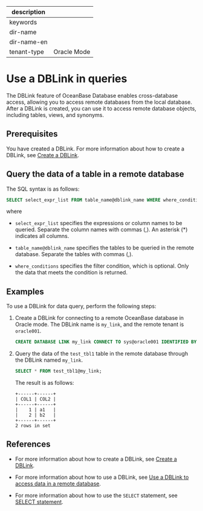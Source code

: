 |description||
|---|---|
|keywords||
|dir-name||
|dir-name-en||
|tenant-type|Oracle Mode|

# Use a DBLink in queries

The DBLink feature of OceanBase Database enables cross-database access, allowing you to access remote databases from the local database. After a DBLink is created, you can use it to access remote database objects, including tables, views, and synonyms.

## Prerequisites

You have created a DBLink. For more information about how to create a DBLink, see [Create a DBLink](../../../700.reference/300.database-object-management/200.manage-object-of-oracle-mode/1000.manage-dblink-of-oracle-mode/100.create-a-dblink-of-oracle-mode.md).

## Query the data of a table in a remote database

The SQL syntax is as follows:

```sql
SELECT select_expr_list FROM table_name@dblink_name WHERE where_conditions;
```

where

* `select_expr_list` specifies the expressions or column names to be queried. Separate the column names with commas (,). An asterisk (\*) indicates all columns.

* `table_name@dblink_name` specifies the tables to be queried in the remote database. Separate the tables with commas (,).

* `where_conditions` specifies the filter condition, which is optional. Only the data that meets the condition is returned.

## Examples

To use a DBLink for data query, perform the following steps:

1. Create a DBLink for connecting to a remote OceanBase database in Oracle mode. The DBLink name is `my_link`, and the remote tenant is `oracle001`.

   ```sql
   CREATE DATABASE LINK my_link CONNECT TO sys@oracle001 IDENTIFIED BY "******" OB HOST 'xxx.xxx.xxx.xxx:2881';
   ```

2. Query the data of the `test_tbl1` table in the remote database through the DBLink named `my_link`.

   ```sql
   SELECT * FROM test_tbl1@my_link;
   ```

   The result is as follows:

   ```shell
   +------+------+
   | COL1 | COL2 |
   +------+------+
   |    1 | a1   |
   |    2 | b2   |
   +------+------+
   2 rows in set
   ```

## References

* For more information about how to create a DBLink, see [Create a DBLink](../../../700.reference/300.database-object-management/200.manage-object-of-oracle-mode/1000.manage-dblink-of-oracle-mode/100.create-a-dblink-of-oracle-mode.md).

* For more information about how to use a DBLink, see [Use a DBLink to access data in a remote database](../../../700.reference/300.database-object-management/200.manage-object-of-oracle-mode/1000.manage-dblink-of-oracle-mode/300.access-a-remote-database-by-a-dblink-of-oracle-mode.md).

* For more information about how to use the `SELECT` statement, see [SELECT statement](../../../700.reference/500.sql-reference/100.sql-syntax/300.common-tenant-of-oracle-mode/900.sql-statement-of-oracle-mode/200.dml-of-oracle-mode/500.select-of-oracle-mode/100.simple-select-of-oracle-mode.md).

